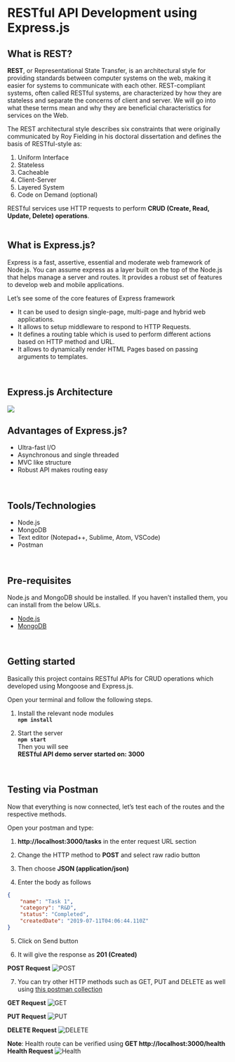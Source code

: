 # RESTful API Development using Express.js

## What is REST?
**REST**, or Representational State Transfer, is an architectural style for providing standards between computer systems on the web, making it easier for systems to communicate with each other. REST-compliant systems, often called RESTful systems, are characterized by how they are stateless and separate the concerns of client and server. We will go into what these terms mean and why they are beneficial characteristics for services on the Web.

The REST architectural style describes six constraints that were originally communicated by Roy Fielding in his doctoral dissertation and defines the basis of RESTful-style as:
1. Uniform Interface
2. Stateless
3. Cacheable
4. Client-Server
5. Layered System
6. Code on Demand (optional)

RESTful services use HTTP requests to perform **CRUD (Create, Read, Update, Delete) operations**.
<br /><br />


## What is Express.js?
Express is a fast, assertive, essential and moderate web framework of Node.js. You can assume express as a layer built on the top of the Node.js that helps manage a server and routes. It provides a robust set of features to develop web and mobile applications.

Let’s see some of the core features of Express framework

* It can be used to design single-page, multi-page and hybrid web applications.
* It allows to setup middleware to respond to HTTP Requests.
* It defines a routing table which is used to perform different actions based on HTTP method and URL.
* It allows to dynamically render HTML Pages based on passing arguments to templates.
<br />

## Express.js Architecture
![](https://s3-eu-west-1.amazonaws.com/jssolutions/Article_Photo/Mobile+app+development+with+Express.js/express+js+mobile+development.jpg)
<br />

## Advantages of Express.js?
* Ultra-fast I/O
* Asynchronous and single threaded
* MVC like structure
* Robust API makes routing easy
<br />

## Tools/Technologies
* Node.js
* MongoDB
* Text editor (Notepad++, Sublime, Atom, VSCode)
* Postman
<br />

## Pre-requisites
Node.js and MongoDB should be installed. If you haven’t installed them, you can install from the below URLs.
* [Node.js](https://nodejs.org/en/download/package-manager/)
* [MongoDB](https://docs.mongodb.com/manual/installation/)
<br />

## Getting started
Basically this project contains RESTful APIs for CRUD operations which developed using Mongoose and Express.js. 

Open your terminal and follow the following steps.
1. Install the relevant node modules \
**`npm install`**

2. Start the server \
**`npm start`** \
Then you will see \
**RESTful API demo server started on: 3000**
<br />

## Testing via Postman
Now that everything is now connected, let’s test each of the routes and the respective methods.

Open your postman and type:
1. **http://localhost:3000/tasks** in the enter request URL section

2. Change the HTTP method to **POST** and select raw radio button

3. Then choose **JSON (application/json)**

4. Enter the body as follows
```json
{
	"name": "Task 1",
	"category": "R&D",
	"status": "Completed",
	"createdDate": "2019-07-11T04:06:44.110Z"
}
```
5. Click on Send button

6. It will give the response as **201 (Created)**

**POST Request**
![POST](https://user-images.githubusercontent.com/9147189/62363038-d5f02c00-b50d-11e9-9edd-2cd987ef5525.PNG)

7. You can try other HTTP methods such as GET, PUT and DELETE as well using [this postman collection](https://www.getpostman.com/collections/d9646cc382d69aca3111)

**GET Request**
![GET](https://user-images.githubusercontent.com/9147189/62362954-a6d9ba80-b50d-11e9-9309-8693a75f6df9.PNG)


**PUT Request**
![PUT](https://user-images.githubusercontent.com/9147189/62362725-22873780-b50d-11e9-8508-90b1db225dad.PNG)


**DELETE Request**
![DELETE](https://user-images.githubusercontent.com/9147189/62362816-5bbfa780-b50d-11e9-9dc7-a2b9b1ab7bc5.PNG)


**Note**: Health route can be verified using **GET http://localhost:3000/health**
**Health Request**
![Health](https://user-images.githubusercontent.com/9147189/62362889-8447a180-b50d-11e9-986a-812e3f332063.PNG)
